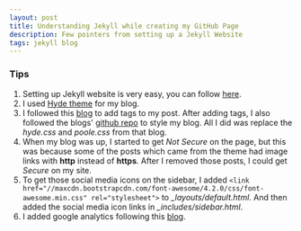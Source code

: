 ```yaml
---
layout: post
title: Understanding Jekyll while creating my GitHub Page
description: Few pointers from setting up a Jekyll Website
tags: jekyll blog
---
```


### Tips
1. Setting up Jekyll website is very easy, you can follow [here](https://www.smashingmagazine.com/2014/08/build-blog-jekyll-github-pages/).
2. I used [Hyde theme](https://github.com/poole/hyde) for my blog.
3. I followed this [blog](http://longqian.me/2017/02/09/github-jekyll-tag/) to add tags to my post. After adding tags, I also followed the blogs' [github repo](https://github.com/qian256/qian256.github.io) to style my blog. All I did was replace the _hyde.css_ and _poole.css_ from that blog.
4. When my blog was up, I started to get _Not Secure_ on the page, but this was because some of the posts which came from the theme had image links with **http** instead of **https**. After I removed those posts, I could get _Secure_ on my site.
5. To get those social media icons on the sidebar, I added `<link href="//maxcdn.bootstrapcdn.com/font-awesome/4.2.0/css/font-awesome.min.css" rel="stylesheet">` to *_layouts/default.html*. And then added the social media icon links in *_includes/sidebar.html*.
6. I added google analytics following this [blog](https://curtisvermeeren.github.io/2016/11/18/Jekyll-Google-Analytics.html).